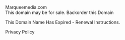 Marqueemedia.com  
This domain may be for sale. Backorder this Domain  

This Domain Name Has Expired - Renewal Instructions.

Privacy Policy